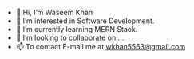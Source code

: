 - 👋 Hi, I’m Waseem Khan
- 👀 I’m interested in Software Development.
- 🌱 I’m currently learning MERN Stack.
- 💞️ I’m looking to collaborate on ...
- 📫 To contact E-mail me at wkhan5563@gmail.com

<!---
wkhanryzen9/wkhanryzen9 is a ✨ special ✨ repository because its `README.md` (this file) appears on your GitHub profile.
You can click the Preview link to take a look at your changes.
--->
